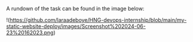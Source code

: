 A rundown of the task can be found in the image below:

!(https://github.com/laraadeboye/HNG-devops-internship/blob/main/my-static-website-deploy/images/Screenshot%202024-06-23%20162023.png)
